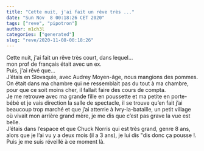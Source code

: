 ```yaml
---
title: "Cette nuit, j'ai fait un rêve très ..."
date: "Sun Nov  8 00:18:26 CET 2020"
tags: ["reve", "pipotron"]
author: m1ch3l
categories: ["generated"]
slug: "reve/2020-11-08-00:18:26"
---
```


Cette nuit, j'ai fait un rêve très court, dans lequel...<br>
mon prof de français était avec un ex.<br>
Puis, j'ai rêvé que...<br>
J’étais en Slovaquie, avec Audrey Moyen-âge, nous mangions des pommes.<br>
On était dans ma chambre qui ne ressemblait pas du tout à ma chambre, pour que ce soit moins cher, il fallait faire des cours de compta.<br>
Je me retrouve avec ma grande fille en poussette et ma petite en porte-bébé et je vais direction la salle de spectacle, il se trouve qu’en fait j’ai beaucoup trop marché et que j’ai atterrie à Ivry-la-bataille, un petit village où vivait mon arrière grand mère, je me dis que c’est pas grave la vue est belle.<br>
J’étais dans l’espace et que Chuck Norris qui est très grand, genre 8 ans, alors que je l’ai vu y a deux mois (il a 3 ans), je lui dis "dis donc ça pousse !.<br>
Puis je me suis réveillé à ce moment là.<br>
